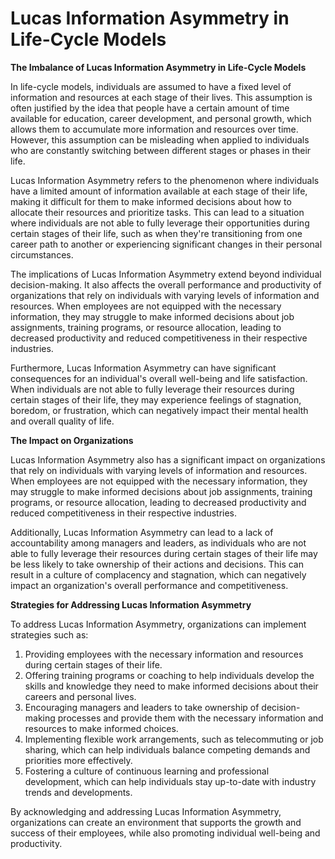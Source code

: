 # Lucas Information Asymmetry in Life-Cycle Models

**The Imbalance of Lucas Information Asymmetry in Life-Cycle Models**

In life-cycle models, individuals are assumed to have a fixed level of information and resources at each stage of their lives. This assumption is often justified by the idea that people have a certain amount of time available for education, career development, and personal growth, which allows them to accumulate more information and resources over time. However, this assumption can be misleading when applied to individuals who are constantly switching between different stages or phases in their life.

Lucas Information Asymmetry refers to the phenomenon where individuals have a limited amount of information available at each stage of their life, making it difficult for them to make informed decisions about how to allocate their resources and prioritize tasks. This can lead to a situation where individuals are not able to fully leverage their opportunities during certain stages of their life, such as when they're transitioning from one career path to another or experiencing significant changes in their personal circumstances.

The implications of Lucas Information Asymmetry extend beyond individual decision-making. It also affects the overall performance and productivity of organizations that rely on individuals with varying levels of information and resources. When employees are not equipped with the necessary information, they may struggle to make informed decisions about job assignments, training programs, or resource allocation, leading to decreased productivity and reduced competitiveness in their respective industries.

Furthermore, Lucas Information Asymmetry can have significant consequences for an individual's overall well-being and life satisfaction. When individuals are not able to fully leverage their resources during certain stages of their life, they may experience feelings of stagnation, boredom, or frustration, which can negatively impact their mental health and overall quality of life.

**The Impact on Organizations**

Lucas Information Asymmetry also has a significant impact on organizations that rely on individuals with varying levels of information and resources. When employees are not equipped with the necessary information, they may struggle to make informed decisions about job assignments, training programs, or resource allocation, leading to decreased productivity and reduced competitiveness in their respective industries.

Additionally, Lucas Information Asymmetry can lead to a lack of accountability among managers and leaders, as individuals who are not able to fully leverage their resources during certain stages of their life may be less likely to take ownership of their actions and decisions. This can result in a culture of complacency and stagnation, which can negatively impact an organization's overall performance and competitiveness.

**Strategies for Addressing Lucas Information Asymmetry**

To address Lucas Information Asymmetry, organizations can implement strategies such as:

1. Providing employees with the necessary information and resources during certain stages of their life.
2. Offering training programs or coaching to help individuals develop the skills and knowledge they need to make informed decisions about their careers and personal lives.
3. Encouraging managers and leaders to take ownership of decision-making processes and provide them with the necessary information and resources to make informed choices.
4. Implementing flexible work arrangements, such as telecommuting or job sharing, which can help individuals balance competing demands and priorities more effectively.
5. Fostering a culture of continuous learning and professional development, which can help individuals stay up-to-date with industry trends and developments.

By acknowledging and addressing Lucas Information Asymmetry, organizations can create an environment that supports the growth and success of their employees, while also promoting individual well-being and productivity.

